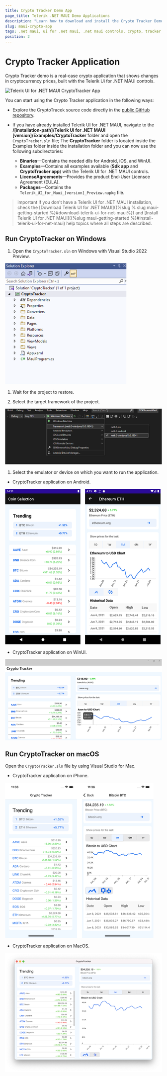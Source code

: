 ```yaml
---
title: Crypto Tracker Demo App
page_title: Telerik .NET MAUI Demo Applications
description: "Learn how to download and install the Crypto Tracker Demo App and check out the Telerik UI for .NET MAUI controls library."
slug: maui-crypto-app
tags: .net maui, ui for .net maui, .net maui controls, crypto, tracker, application
position: 2
---
```


# Crypto Tracker Application

Crypto Tracker demo is a real-case crypto application that shows changes in cryptocurrency prices, built with the Telerik Ui for .NET MAUI controls.

![Telerik UI for .NET MAUI CryptoTracker App](../images/crypto-app.gif)

You can start using the Crypto Tracker application in the following ways:

* Explore the CryptoTracek source code directly in the [public GitHub repository]().

* If you have already installed Telerik UI for .NET MAUI, navigate to the **/[installation-path]/Telerik UI for .NET MAUI [version]/Examples/CryptoTracker** folder and open the `CryptoTracker.sln` file;
  The **CryptoTracker** folder is located inside the Examples folder inside the installation folder and you can now use the following subdirectories:

    * **Binaries**&mdash;Contains the needed dlls for Android, iOS, and WinUI.
    * **Examples**&mdash;Contains all examples available (**Sdk app** and **CryptoTracker app**) with the Telerik UI for .NET MAUI controls.
    * **LicenseAgreements**&mdash;Provides the product End-User Licensce Agreement (EULA).
    * **Packages**&mdash;Contains the `Telerik_UI_for_Maui_[version]_Preview.nupkg` file.

>important If you don't have a Telerik UI for .NET MAUI installation, check the [Download Telerik UI for .NET MAUI]({%slug % slug maui-getting-started %}#download-telerik-ui-for-net-maui%}) and [Install Telerik UI for .NET MAUI]({%slug maui-getting-started %}#install-telerik-ui-for-net-maui) help topics where all steps are described. 

## Run CryptoTracker on Windows

1. Open the `CryptoTracker.sln` on Windows with Visual Studio 2022 Preview.

![Telerik UI .NET MAUI CryptoTracker App VS](../images/cryptotracker-structure.png)

1. Wait for the project to restore.

1. Select the target framework of the project.

![Telerik UI .NET MAUI CryptoTracker App](../images/maui-win-ui-project-structure.png)

1. Select the emulator or device on which you want to run the application.
	
* CryptoTracker application on Android.

![Telerik UI for .NET MAUI CryptoTracker Application](../images/cryptotracker-android.png)
	
* CryptoTracker application on WinUI.

![Telerik UI for .NET MAUI CryptoTracker Application](../images/cryptotracker-winui.png)

## Run CryptoTracker on macOS

Open the `CryptoTracker.sln` file by using Visual Studio for Mac.

* CryptoTracker application on iPhone.

![Telerik UI for .NET MAUI CryptoTracker Application](../images/cryptotracker-iphone.png)

* CryptoTracker application on MacOS.

![Telerik UI for .NET MAUI CryptoTracker Application](../images/cryptotracker-macos.png)

